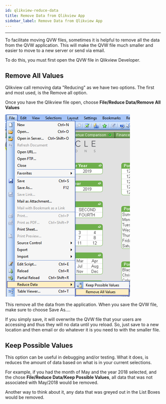```yaml
---
id: qlikview-reduce-data
title: Remove Data from Qlikview App
sidebar_label: Remove Data from Qlikview App
---
```


---

To facilitate moving QVW files, sometimes it is helpful to remove all the data from the QVW application.  This will make the QVW file much smaller and easier to move to a new server or send via email.

To do this, you must first open the QVW file in Qlikview Developer.

## Remove All Values

Qlikview call removing data "Reducing" as we have two options.  The first and most used, is the Remove all option.

Once you have the Qlikview file open, choose **File/Reduce Data/Remove All Values**

![1534339308828](..\assets\QLIKVIEW-ReduceData-1.png)

This remove all the data from the application.  When you save the QVW file, make sure to choose Save As....

If you simply save, it will overwrite the QVW file that your users are accessing and thus they will no data until you reload.  So, just save to a new location and then email or do whatever it is you need to with the smaller file.

## Keep Possible Values

This option can be useful in debugging and/or testing.  What it does, is reduces the amount of data based on what is in your current selections.

For example, if you had the month of May and the year 2018 selected, and the chose **File/Reduce Data/Keep Possible Values**, all data that was not associated with May/2018 would be removed.  

Another way to think about it, any data that was greyed out in the List Boxes would be removed.

